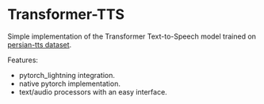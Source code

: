 # Transformer-TTS

Simple implementation of the Transformer Text-to-Speech model trained on [persian-tts dataset](https://www.kaggle.com/moradi/persian-texttospeech-audio).

Features:
 - pytorch_lightning integration.
 - native pytorch implementation.
 - text/audio processors with an easy interface.

